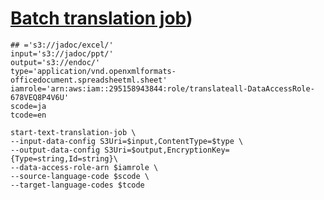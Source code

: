 # [Batch translation job](https://docs.aws.amazon.com/cli/latest/reference/translate/start-text-translation-job.html))

```
## ='s3://jadoc/excel/'
input='s3://jadoc/ppt/'
output='s3://endoc/'
type='application/vnd.openxmlformats-officedocument.spreadsheetml.sheet'
iamrole='arn:aws:iam::295158943844:role/translateall-DataAccessRole-678VEQ8P4V6U'
scode=ja
tcode=en
```

```
start-text-translation-job \
--input-data-config S3Uri=$input,ContentType=$type \
--output-data-config S3Uri=$output,EncryptionKey={Type=string,Id=string}\
--data-access-role-arn $iamrole \
--source-language-code $scode \
--target-language-codes $tcode

```
